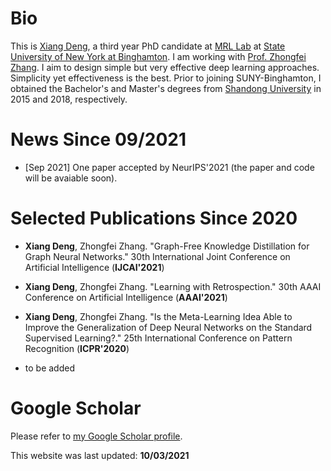 # Bio

This is [Xiang Deng][Xiang Deng], a third year PhD candidate at [MRL Lab][MRL Lab] at [State University of New York at Binghamton][State University of New York at Binghamton]. I am working with [Prof. Zhongfei Zhang][Prof. Zhongfei Zhang]. I aim to design simple but very effective deep learning approaches. Simplicity yet effectiveness is the best. Prior to joining SUNY-Binghamton, I obtained the Bachelor's and Master's degrees from [Shandong University][Shandong University] in 2015 and 2018, respectively.

[Xiang Deng]: Xiang-Deng-DL.github.io
[MRL Lab]: http://cs.binghamton.edu/~forweb/home.html
[State University of New York at Binghamton]:https://www.binghamton.edu
[Prof. Zhongfei Zhang]: http://www.cs.binghamton.edu/%7Ezhongfei/
[Shandong University]: http://www.en.sdu.edu.cn/

# News Since 09/2021

- [Sep 2021] One paper accepted by NeurIPS'2021 (the paper and code will be avaiable soon).

# Selected Publications Since 2020

  - **Xiang Deng**, Zhongfei Zhang. "Graph-Free Knowledge Distillation for Graph Neural Networks." 30th International Joint Conference on Artificial Intelligence (**IJCAI'2021**)
   
  - **Xiang Deng**, Zhongfei Zhang. "Learning with Retrospection." 30th AAAI Conference on Artificial Intelligence (**AAAI'2021**)
  
  - **Xiang Deng**, Zhongfei Zhang. "Is the Meta-Learning Idea Able to Improve the Generalization of Deep Neural Networks on the Standard Supervised Learning?." 25th International Conference on Pattern Recognition (**ICPR'2020**)
  
  - to be added

[Code]: https://github.com/Xiang-Deng-DL/Learning-With-Retrospection  
# Google Scholar
Please refer to [my Google Scholar profile][my Google Scholar profile].

[my Google Scholar profile]: https://scholar.google.com/citations?hl=en&user=5aNR1gsAAAAJ



This website was last updated: **10/03/2021**
